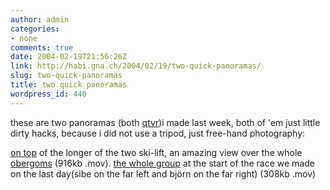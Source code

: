 ```yaml
---
author: admin
categories:
- none
comments: true
date: 2004-02-19T21:56:26Z
link: http://habi.gna.ch/2004/02/19/two-quick-panoramas/
slug: two-quick-panoramas
title: two quick panoramas
wordpress_id: 440
---
```


these are two panoramas (both [qtvr](http://www.apple.com/quicktime/qtvr/))i made last week, both of 'em just little dirty hacks, because i did not use a tripod, just free-hand photography:

[on top](http://habi.gna.ch/blog/images/oberwald.mov) of the longer of the two ski-lift, an amazing view over the whole [obergoms](http://www.obergoms.ch/) (916kb .mov).
[the whole group](http://habi.gna.ch/blog/images/gruppenpanorama.mov) at the start of the race we made on the last day(sibe on the far left and björn on the far right) (308kb .mov)

